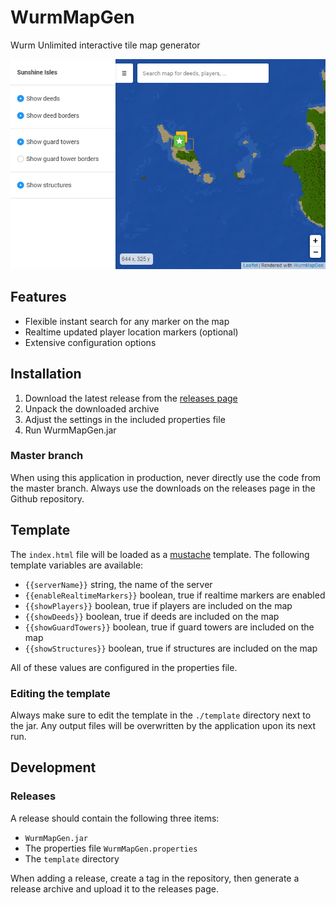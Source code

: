 # WurmMapGen
Wurm Unlimited interactive tile map generator

![Screenshot](screenshot.png)

## Features
- Flexible instant search for any marker on the map
- Realtime updated player location markers (optional)
- Extensive configuration options

## Installation
1. Download the latest release from the [releases page](https://github.com/woubuc/WurmMapGen/releases)
2. Unpack the downloaded archive
3. Adjust the settings in the included properties file
4. Run WurmMapGen.jar

### Master branch
When using this application in production, never directly use the code
from the master branch. Always use the downloads on the releases page
in the Github repository.

## Template
The `index.html` file will be loaded as a [mustache](https://mustache.github.io/mustache.5.html) template. The following template variables are available:

- `{{serverName}}` string, the name of the server
- `{{enableRealtimeMarkers}}` boolean, true if realtime markers are enabled
- `{{showPlayers}}` boolean, true if players are included on the map
- `{{showDeeds}}` boolean, true if deeds are included on the map
- `{{showGuardTowers}}` boolean, true if guard towers are included on the map
- `{{showStructures}}` boolean, true if structures are included on the map

All of these values are configured in the properties file.

### Editing the template

Always make sure to edit the template in the `./template` directory next to the jar. Any output files will be overwritten by the application upon its next run.

## Development

### Releases
A release should contain the following three items:
- `WurmMapGen.jar`
- The properties file `WurmMapGen.properties`
- The `template` directory

When adding a release, create a tag in the repository, then generate a
release archive and upload it to the releases page.
